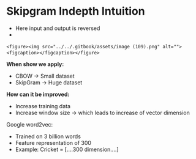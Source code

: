 # Skipgram Indepth Intuition

* Here input and output is reversed
*

    <figure><img src="../../.gitbook/assets/image (109).png" alt=""><figcaption></figcaption></figure>

**When show we apply:**

* CBOW -> Small dataset
* SkipGram -> Huge dataset

**How can it be improved:**

* Increase training data
* Increase window size -> which leads to increase of vector dimension



Google word2vec:

* Trained on 3 billion words
* Feature representation of 300
* Example: Cricket = \[....300 dimension....]
